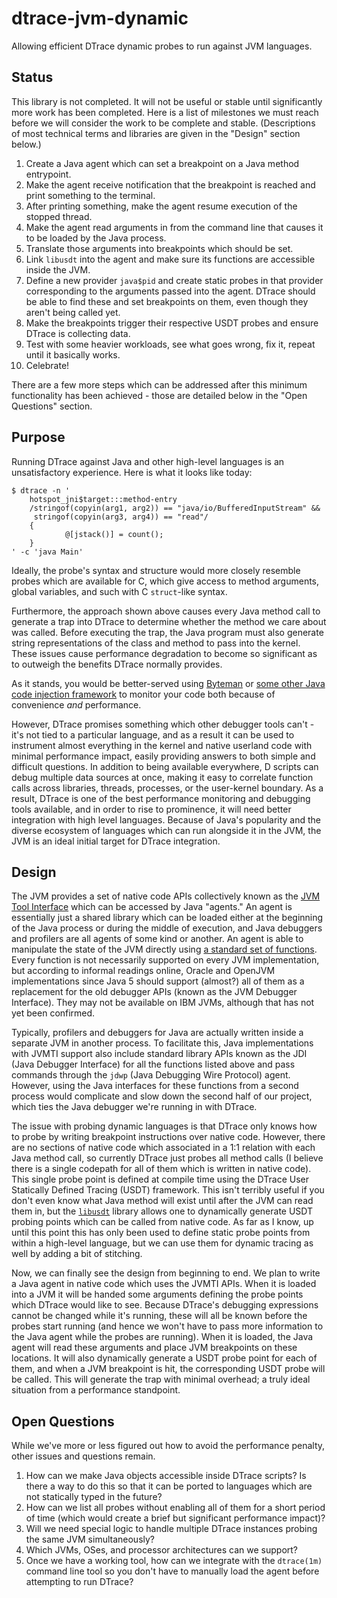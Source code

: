 # dtrace-jvm-dynamic

Allowing efficient DTrace dynamic probes to run against JVM languages.


## Status

This library is not completed. It will not be useful or stable until significantly more work has been completed. Here is a list of milestones we must reach before we will consider the work to be complete and stable. (Descriptions of most technical terms and libraries are given in the "Design" section below.)

1. Create a Java agent which can set a breakpoint on a Java method entrypoint.
2. Make the agent receive notification that the breakpoint is reached and print something to the terminal.
3. After printing something, make the agent resume execution of the stopped thread.
4. Make the agent read arguments in from the command line that causes it to be loaded by the Java process.
5. Translate those arguments into breakpoints which should be set.
6. Link `libusdt` into the agent and make sure its functions are accessible inside the JVM.
7. Define a new provider `java$pid` and create static probes in that provider corresponding to the arguments passed into the agent. DTrace should be able to find these and set breakpoints on them, even though they aren't being called yet.
8. Make the breakpoints trigger their respective USDT probes and ensure DTrace is collecting data.
9. Test with some heavier workloads, see what goes wrong, fix it, repeat until it basically works.
10. Celebrate!

There are a few more steps which can be addressed after this minimum functionality has been achieved - those are detailed below in the "Open Questions" section.


## Purpose

Running DTrace against Java and other high-level languages is an unsatisfactory experience. Here is what it looks like today:

    $ dtrace -n '
        hotspot_jni$target:::method-entry
        /stringof(copyin(arg1, arg2)) == "java/io/BufferedInputStream" &&
         stringof(copyin(arg3, arg4)) == "read"/
        {
                @[jstack()] = count();
        }
    ' -c 'java Main'

Ideally, the probe's syntax and structure would more closely resemble probes which are available for C, which give access to method arguments, global variables, and such with C `struct`-like syntax.

Furthermore, the approach shown above causes every Java method call to generate a trap into DTrace to determine whether the method we care about was called. Before executing the trap, the Java program must also generate string representations of the class and method to pass into the kernel. These issues cause performance degradation to become so significant as to outweigh the benefits DTrace normally provides.

As it stands, you would be better-served using [Byteman](https://www.jboss.org/byteman) or [some other Java code injection framework](http://java.dzone.com/articles/practical-introduction-code) to monitor your code both because of convenience *and* performance.

However, DTrace promises something which other debugger tools can't - it's not tied to a particular language, and as a result it can be used to instrument almost everything in the kernel and native userland code with minimal performance impact, easily providing answers to both simple and difficult questions. In addition to being available everywhere, D scripts can debug multiple data sources at once, making it easy to correlate function calls across libraries, threads, processes, or the user-kernel boundary. As a result, DTrace is one of the best performance monitoring and debugging tools available, and in order to rise to prominence, it will need better integration with high level languages. Because of Java's popularity and the diverse ecosystem of languages which can run alongside it in the JVM, the JVM is an ideal initial target for DTrace integration.


## Design

The JVM provides a set of native code APIs collectively known as the [JVM Tool Interface](http://www.oracle.com/technetwork/articles/javase/jvmti-136367.html) which can be accessed by Java "agents." An agent is essentially just a shared library which can be loaded either at the beginning of the Java process or during the middle of execution, and Java debuggers and profilers are all agents of some kind or another. An agent is able to manipulate the state of the JVM directly using [a standard set of functions](http://docs.oracle.com/javase/1.5.0/docs/guide/jvmti/jvmti.html#FunctionIndex). Every function is not necessarily supported on every JVM implementation, but according to informal readings online, Oracle and OpenJVM implementations since Java 5 should support (almost?) all of them as a replacement for the old debugger APIs (known as the JVM Debugger Interface). They may not be available on IBM JVMs, although that has not yet been confirmed.

Typically, profilers and debuggers for Java are actually written inside a separate JVM in another process. To facilitate this, Java implementations with JVMTI support also include standard library APIs known as the JDI (Java Debugger Interface) for all the functions listed above and pass commands through the `jdwp` (Java Debugging Wire Protocol) agent. However, using the Java interfaces for these functions from a second process would complicate and slow down the second half of our project, which ties the Java debugger we're running in with DTrace.

The issue with probing dynamic languages is that DTrace only knows how to probe by writing breakpoint instructions over native code. However, there are no sections of native code which associated in a 1:1 relation with each Java method call, so currently DTrace just probes all method calls (I believe there is a single codepath for all of them which is written in native code). This single probe point is defined at compile time using the DTrace User Statically Defined Tracing (USDT) framework. This isn't terribly useful if you don't even know what Java method will exist until after the JVM can read them in, but the [`libusdt`](https://github.com/chrisa/libusdt) library allows one to dynamically generate USDT probing points which can be called from native code. As far as I know, up until this point this has only been used to define static probe points from within a high-level language, but we can use them for dynamic tracing as well by adding a bit of stitching.

Now, we can finally see the design from beginning to end. We plan to write a Java agent in native code which uses the JVMTI APIs. When it is loaded into a JVM it will be handed some arguments defining the probe points which DTrace would like to see. Because DTrace's debugging expressions cannot be changed while it's running, these will all be known before the probes start running (and hence we won't have to pass more information to the Java agent while the probes are running). When it is loaded, the Java agent will read these arguments and place JVM breakpoints on these locations. It will also dynamically generate a USDT probe point for each of them, and when a JVM breakpoint is hit, the corresponding USDT probe will be called. This will generate the trap with minimal overhead; a truly ideal situation from a performance standpoint.


## Open Questions

While we've more or less figured out how to avoid the performance penalty, other issues and questions remain.

1. How can we make Java objects accessible inside DTrace scripts? Is there a way to do this so that it can be ported to languages which are not statically typed in the future?
2. How can we list all probes without enabling all of them for a short period of time (which would create a brief but significant performance impact)?
3. Will we need special logic to handle multiple DTrace instances probing the same JVM simultaneously?
4. Which JVMs, OSes, and processor architectures can we support?
5. Once we have a working tool, how can we integrate with the `dtrace(1m)` command line tool so you don't have to manually load the agent before attempting to run DTrace?
